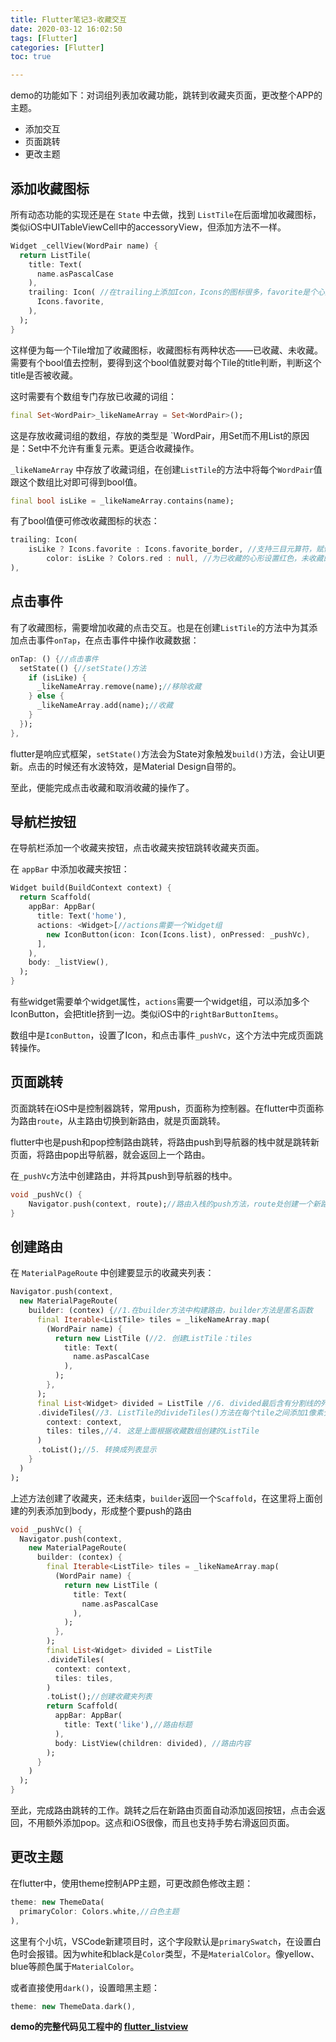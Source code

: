 ```yaml
---
title: Flutter笔记3-收藏交互
date: 2020-03-12 16:02:50
tags: [Flutter]
categories: [Flutter]
toc: true

---
```


demo的功能如下：对词组列表加收藏功能，跳转到收藏夹页面，更改整个APP的主题。

- 添加交互
- 页面跳转
- 更改主题

<!--more-->

## 添加收藏图标

所有动态功能的实现还是在 `State` 中去做，找到 `ListTile`在后面增加收藏图标，类似iOS中UITableViewCell中的accessoryView，但添加方法不一样。

```dart
Widget _cellView(WordPair name) {
  return ListTile(
    title: Text(
      name.asPascalCase
    ),
    trailing: Icon( //在trailing上添加Icon，Icons的图标很多，favorite是个心形
      Icons.favorite,
    ),
  );
}
```

这样便为每一个Tile增加了收藏图标，收藏图标有两种状态——已收藏、未收藏。需要有个bool值去控制，要得到这个bool值就要对每个Tile的title判断，判断这个title是否被收藏。

这时需要有个数组专门存放已收藏的词组：

```dart
final Set<WordPair>_likeNameArray = Set<WordPair>();
```

这是存放收藏词组的数组，存放的类型是 `WordPair，用Set而不用List的原因是：Set中不允许有重复元素。更适合收藏操作。

`_likeNameArray` 中存放了收藏词组，在创建`ListTile`的方法中将每个`WordPair`值跟这个数组比对即可得到bool值。

```dart
final bool isLike = _likeNameArray.contains(name); 
```

有了bool值便可修改收藏图标的状态：

```dart
trailing: Icon(
    isLike ? Icons.favorite : Icons.favorite_border, //支持三目元算符，赋值不同收藏图标
		color: isLike ? Colors.red : null, //为已收藏的心形设置红色，未收藏的不设置颜色
),
```

## 点击事件

有了收藏图标，需要增加收藏的点击交互。也是在创建`ListTile`的方法中为其添加点击事件`onTap`，在点击事件中操作收藏数据：

```dart
onTap: () {//点击事件
  setState(() {//setState()方法
    if (isLike) {
      _likeNameArray.remove(name);//移除收藏
    } else {
      _likeNameArray.add(name);//收藏
    }
  });
},
```

flutter是响应式框架，`setState()`方法会为State对象触发`build()`方法，会让UI更新。点击的时候还有水波特效，是Material Design自带的。

至此，便能完成点击收藏和取消收藏的操作了。

## 导航栏按钮

在导航栏添加一个收藏夹按钮，点击收藏夹按钮跳转收藏夹页面。

在 `appBar` 中添加收藏夹按钮：

```dart
Widget build(BuildContext context) {
  return Scaffold(
    appBar: AppBar(
      title: Text('home'),
      actions: <Widget>[//actions需要一个Widget组
        new IconButton(icon: Icon(Icons.list), onPressed: _pushVc),
      ],
    ),
    body: _listView(),
  );
}
```

有些widget需要单个widget属性，`actions`需要一个widget组，可以添加多个IconButton，会把title挤到一边。类似iOS中的`rightBarButtonItems`。

数组中是`IconButton`，设置了Icon，和点击事件`_pushVc`，这个方法中完成页面跳转操作。

## 页面跳转

页面跳转在iOS中是控制器跳转，常用push，页面称为控制器。在flutter中页面称为路由`route`，从主路由切换到新路由，就是页面跳转。

flutter中也是push和pop控制路由跳转，将路由push到导航器的栈中就是跳转新页面，将路由pop出导航器，就会返回上一个路由。

在`_pushVc`方法中创建路由，并将其push到导航器的栈中。

```dart
void _pushVc() {
    Navigator.push(context, route);//路由入栈的push方法，route处创建一个新路由
}
```

## 创建路由

在 `MaterialPageRoute` 中创建要显示的收藏夹列表：

```dart
Navigator.push(context, 
  new MaterialPageRoute(
    builder: (contex) {//1.在builder方法中构建路由，builder方法是匿名函数
      final Iterable<ListTile> tiles = _likeNameArray.map(
        (WordPair name) {
          return new ListTile (//2. 创建ListTile：tiles
            title: Text(
              name.asPascalCase
            ),
          );
        },
      );
      final List<Widget> divided = ListTile //6. divided最后含有分割线的列表
      .divideTiles(//3. ListTile的divideTiles()方法在每个tile之间添加1像素分割线，不用像之前判断奇偶添加Divider()
        context: context,
        tiles: tiles,//4. 这是上面根据收藏数组创建的ListTile
      )
      .toList();//5. 转换成列表显示
    }
  )
);
```

上述方法创建了收藏夹，还未结束，`builder`返回一个`Scaffold`，在这里将上面创建的列表添加到body，形成整个要push的路由

```dart
void _pushVc() {
  Navigator.push(context, 
    new MaterialPageRoute(
      builder: (contex) {
        final Iterable<ListTile> tiles = _likeNameArray.map(
          (WordPair name) {
            return new ListTile (
              title: Text(
                name.asPascalCase
              ),
            );
          },
        );
        final List<Widget> divided = ListTile
        .divideTiles(
          context: context,
          tiles: tiles,
        )
        .toList();//创建收藏夹列表
        return Scaffold(
          appBar: AppBar(
            title: Text('like'),//路由标题
          ),
          body: ListView(children: divided), //路由内容
        );
      }
    )
  );
}
```

至此，完成路由跳转的工作。跳转之后在新路由页面自动添加返回按钮，点击会返回，不用额外添加pop。这点和iOS很像，而且也支持手势右滑返回页面。

## 更改主题

在flutter中，使用theme控制APP主题，可更改颜色修改主题：

```dart
theme: new ThemeData(
  primaryColor: Colors.white,//白色主题
),
```

这里有个小坑，VSCode新建项目时，这个字段默认是`primarySwatch`，在设置白色时会报错。因为white和black是`Color`类型，不是`MaterialColor`。像yellow、blue等颜色属于`MaterialColor`。

或者直接使用`dark()`，设置暗黑主题：

```dart
theme: new ThemeData.dark(),
```

**demo的完整代码见工程中的 [flutter_listview](https://github.com/mxdios/flutter-demo)**